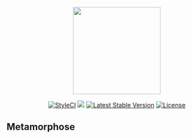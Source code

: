 <p align="center">
    <img width="200" src="https://camo.githubusercontent.com/3c70731e6e331fd56475a324e5f7ef9f10469493/687474703a2f2f6775696465736d656469612e69676e2e636f6d2f6775696465732f3035393638372f696d616765732f626c61636b77686974652f706f6b656d616e735f3031342e676966">
</p>
<p align="center">
  <a href="https://styleci.io/repos/129276226"><img src="https://styleci.io/repos/129276226/shield?branch=master" alt="StyleCI"></a>  
  <a href="https://codeclimate.com/github/edbizarro/metamorphose/maintainability"><img src="https://api.codeclimate.com/v1/badges/25524f733a23fb514c5c/maintainability" /></a>
  <a href="https://packagist.org/packages/edbizarro/metamorphose"><img src="https://poser.pugx.org/edbizarro/metamorphose/v/stable.svg" alt="Latest Stable Version"></a>
  <a href="https://packagist.org/packages/edbizarro/metamorphose"><img src="https://poser.pugx.org/edbizarro/metamorphose/license.svg" alt="License"></a>
</p>
<p align="center">
  <h2>Metamorphose</h2>
</p>

